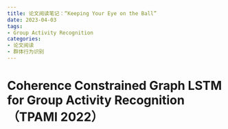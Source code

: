 ```yaml
---
title: 论文阅读笔记：“Keeping Your Eye on the Ball”
date: 2023-04-03
tags: 
- Group Activity Recognition
categories:
- 论文阅读
- 群体行为识别
---
```


# Coherence Constrained Graph LSTM for Group Activity Recognition  （TPAMI 2022）
